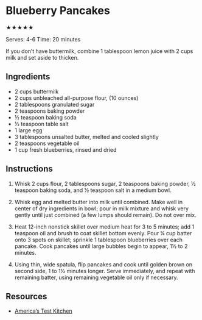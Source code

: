 # Blueberry Pancakes

★★★★★

Serves: 4-6
Time: 20 minutes

If you don’t have buttermilk, combine 1 tablespoon lemon juice with 2 cups milk and set aside to thicken.

## Ingredients

* 2 cups buttermilk
* 2 cups unbleached all-purpose flour, (10 ounces)
* 2 tablespoons granulated sugar
* 2 teaspoons baking powder
* ½ teaspoon baking soda
* ½ teaspoon table salt
* 1 large egg
* 3 tablespoons unsalted butter, melted and cooled slightly
* 2 teaspoons vegetable oil
* 1 cup fresh blueberries, rinsed and dried

## Instructions

1. Whisk 2 cups flour, 2 tablespoons sugar, 2 teaspoons baking powder, ½ teaspoon baking soda, and ½ teaspoon salt in a medium bowl.

2. Whisk egg and melted butter into milk until combined. Make well in center of dry ingredients in bowl; pour in milk mixture and whisk very gently until just combined (a few lumps should remain). Do not over mix.

3. Heat 12-inch nonstick skillet over medium heat for 3 to 5 minutes; add 1 teaspoon oil and brush to coat skillet bottom evenly. Pour ¼ cup batter onto 3 spots on skillet; sprinkle 1 tablespoon blueberries over each pancake. Cook pancakes until large bubbles begin to appear, 1½ to 2 minutes.

4. Using thin, wide spatula, flip pancakes and cook until golden brown on second side, 1 to 1½ minutes longer. Serve immediately, and repeat with remaining batter, using remaining vegetable oil only if necessary.

## Resources

* [America’s Test Kitchen](https://www.americastestkitchen.com/recipes/805-blueberry-pancakes)
